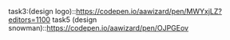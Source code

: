 task3:(design logo)::https://codepen.io/aawizard/pen/MWYxjLZ?editors=1100
task5 (design snowman)::https://codepen.io/aawizard/pen/OJPGEov